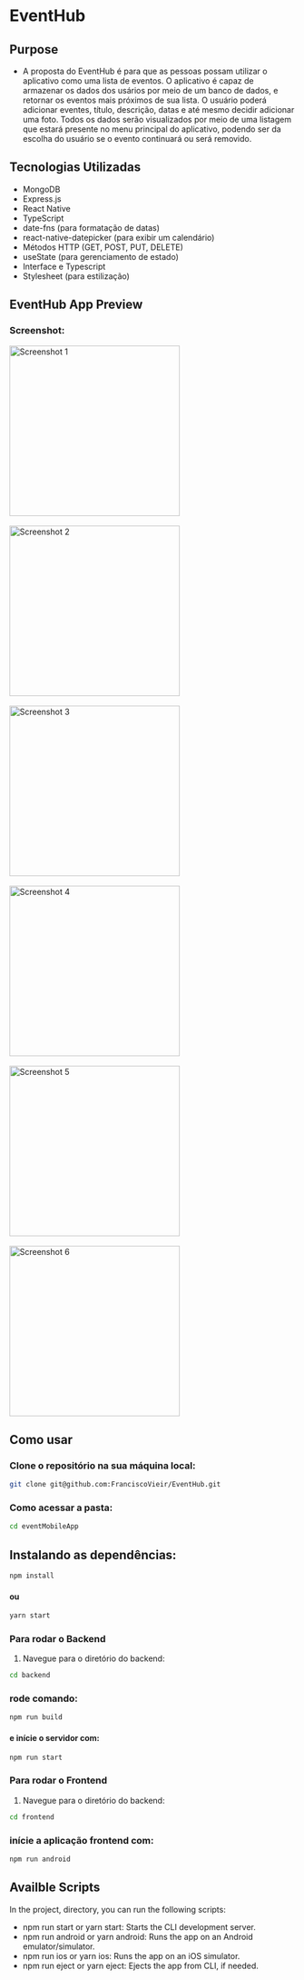 # EventHub

## Purpose

- A proposta do EventHub é para que as pessoas possam utilizar o aplicativo como uma lista de eventos. O aplicativo é capaz de armazenar os dados dos usários por meio de um banco de dados, e retornar os eventos mais próximos de sua lista. O usuário poderá adicionar eventes, título, descrição, datas e até mesmo decidir adicionar uma foto. Todos os dados serão visualizados por meio de uma listagem que estará presente no menu principal do aplicativo, podendo ser da escolha do usuário se o evento continuará ou será removido.

## Tecnologias Utilizadas

- MongoDB
- Express.js
- React Native
- TypeScript
- date-fns (para formatação de datas)
- react-native-datepicker (para exibir um calendário)
- Métodos HTTP (GET, POST, PUT, DELETE)
- useState (para gerenciamento de estado)
- Interface e Typescript
- Stylesheet (para estilização)

## EventHub App Preview

### Screenshot:

  <img src="./frontend//src/assets/screenshot1.png" alt="Screenshot 1" width="300">
  <br>
  <br>
  <img src="./frontend//src/assets/screenshot2.png" alt="Screenshot 2" width="300">
  <br>
  <br>
  <img src="./frontend//src/assets/screenshot3.png" alt="Screenshot 3" width="300">
  <br>
  <br>
  <img src="./frontend//src/assets/screenshot4.png" alt="Screenshot 4" width="300">
  <br>
  <br>
  <img src="./frontend//src/assets/screenshot5.png" alt="Screenshot 5" width="300">
  <br>
  <br>
  <img src="./frontend//src/assets/screenshot6.png" alt="Screenshot 6" width="300">
  <br>

## Como usar

### Clone o repositório na sua máquina local:

```bash
git clone git@github.com:FranciscoVieir/EventHub.git
```

### Como acessar a pasta:

```bash
cd eventMobileApp
```

## Instalando as dependências:

```bash
npm install
```

#### ou

```bash
yarn start
```

### Para rodar o Backend

1. Navegue para o diretório do backend:

```bash
cd backend
```

### rode comando:

```bash
npm run build
```

#### e inície o servidor com:

```bash
npm run start
```

### Para rodar o Frontend

1. Navegue para o diretório do backend:

```bash
cd frontend
```

### inície a aplicação frontend com:

```bash
npm run android
```

## Availble Scripts

In the project, directory, you can run the following scripts:

- npm run start or yarn start: Starts the CLI development server.
- npm run android or yarn android: Runs the app on an Android emulator/simulator.
- npm run ios or yarn ios: Runs the app on an iOS simulator.
- npm run eject or yarn eject: Ejects the app from CLI, if needed.
